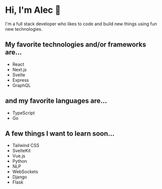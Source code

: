 # 	Hi, I'm Alec 👋

I'm a full stack developer who likes to code and build new things using fun new technologies.

## My favorite technologies and/or frameworks are...

* React
* Next.js
* Svelte
* Express
* GraphQL

## and my favorite languages are...

* TypeScript
* Go

## A few things I want to learn soon...

* Tailwind CSS
* SvelteKit
* Vue.js
* Python
* NLP
* WebSockets
* Django
* Flask
